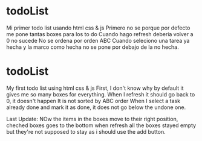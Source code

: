 # todoList
Mi primer todo list usando html css &amp; js
Primero no se porque por defecto me pone tantas boxes para los to do
Cuando hago refresh deberia volver a 0 no sucede
No se ordena por orden ABC
Cuando seleciono una tarea ya hecha y la marco como hecha no se pone por debajo de la no hecha.



# todoList
My first todo list using html css &amp; js
First, I don't know why by default it gives me so many boxes for everything.
When I refresh it should go back to 0, it doesn't happen
It is not sorted by ABC order
When I select a task already done and mark it as done, it does not go below the undone one.



Last Update: NOw the items in the boxes move to their right position, cheched boxes goes to the bottom
when refresh all the boxes stayed empty but they're not supposed to stay as i should use the add button.
